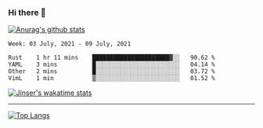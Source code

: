 ### Hi there 👋

[![Anurag's github stats](https://github-readme-stats.vercel.app/api?username=jinserrr&show_icons=true)](https://github.com/anuraghazra/github-readme-stats)


<!--START_SECTION:waka-->
```text
Week: 03 July, 2021 - 09 July, 2021

Rust    1 hr 11 mins    ██████████████████████▓░░   90.62 % 
YAML    3 mins          █░░░░░░░░░░░░░░░░░░░░░░░░   04.14 % 
Other   2 mins          █░░░░░░░░░░░░░░░░░░░░░░░░   03.72 % 
VimL    1 min           ▒░░░░░░░░░░░░░░░░░░░░░░░░   01.52 % 
```
<!--END_SECTION:waka-->

[![Jinser's wakatime stats](https://github-readme-stats.vercel.app/api/wakatime?username=jinser)](https://github.com/anuraghazra/github-readme-stats)

***

[![Top Langs](https://github-readme-stats.vercel.app/api/top-langs/?username=jinserrr)](https://github.com/anuraghazra/github-readme-stats)
